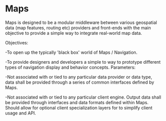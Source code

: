 # Maps
Maps is designed to be a modular middleware between various geospatial data (map features, routing etc) providers and front-ends with the main objective to provide a simple way to integrate real-world map data.

Objectives:

-To open up the typically 'black box' world of Maps / Navigation.

-To provide designers and developers a simple to way to prototype different types of navigation display and behavior concepts.
Parameters:

-Not associated with or tied to any particular data provider or data type, data shall be provided through a series of common interfaces defined by Maps.

-Not associated with or tied to any particular client engine. Output data shall be provided through interfaces and data formats defined within Maps. Should allow for optional client specialization layers for to simplify client usage and API.

